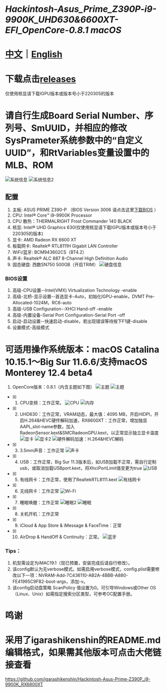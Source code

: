 # *Hackintosh-Asus_Prime_Z390P-i9-9900K_UHD630&6600XT-EFI_OpenCore-0.8.1 macOS*

# [中文](https://github.com/jhihhe/Hackintosh-Asus_Prime_Z390P-i9-9900K_UHD630-RX-6600XT-EFI_OpenCore-0.8.1-macOS/blob/main/README.md)｜[English](https://github.com/jhihhe/Hackintosh-Asus_Prime_Z390P-i9-9900K_UHD630-RX-6600XT-EFI_OpenCore-0.8.1-macOS/blob/main/README-EN.md)

# 下载点击[releases](https://github.com/jhihhe/Hackintosh-Asus_Prime_Z390P-i9-9900K_UHD630-RX-6600XT-EFI_OpenCore-0.8.1-macOS/releases)
仅使用核显请下载IGPU版本或版本号小于220305的版本
# 请自行生成Board Serial Number、序列号、SmUUID，并相应的修改SysPrameter系统参数中的“自定义UUID”，和RtVariables变量设置中的MLB、ROM

![系统信息](https://static01.imgkr.com/temp/0afe2bbe865d4788bc42c6afc025f601.png)
![系统信息2](https://tva2.sinaimg.cn/large/cec1774cly8h274zgu9rsj20te0hi42o.jpg)

## 配置
1. 主板: ASUS PRIME Z390-P （BIOS Version 3006 请点击这里[下载BIOS](https://www.asus.com/us/motherboards-components/motherboards/prime/prime-z390-p/HelpDesk_BIOS/) ）
1. CPU: Intel® Core™ i9-9900K Processor
1. CPU 散热：THERMALRIGHT Frost Commander 140 BLACK
1. 核显: Intel® UHD Graphics 630(仅使用核显请下载IGPU版本或版本号小于220305的版本)
1. 显卡: AMD Radeon RX 6600 XT
1. 板载网卡: Realtek® RTL8111H Gigabit LAN Controller
1. WiFi/蓝牙: BCM943602CS（BT4.2）
1. 声卡: Realtek® ALC 887 8-Channel High Definition Audio
1. 固态硬盘: 西数SN750 500GB（开启TRIM）
![硬盘信息](https://tva1.sinaimg.cn/large/cec1774cly8h057sy9inrj21860u0tcy.jpg)

### BIOS设置
1. 高级-CPU设置--Intel(VMX) Virtualization Technology -enable
1. 高级-北桥-显示设置--首选显卡-Auto，初始化IGPU-enable，DVMT Pre-Allocated-1024M，RC6-auto
1. 高级-USB Configuration--XHCI Hand-off -enable
1. 高级-内置设备-Serial Port Configuration-Serial Port -off
1. 启动-启动设置--快速启动-disable，若出现错误等待按下F1键-disable
1. 设置模式-高级模式

# **可适用操作系统版本：macOS Catalina 10.15.1～Big Sur 11.6.6/支持macOS Monterey 12.4 beta4**
1. OpenCore版本：0.8.1（内含主题如下图） 
![主题](https://tva2.sinaimg.cn/large/cec1774cly8h1g75kzm0vj21hc0u0gmt.jpg)
![主题](https://i.loli.net/2021/07/31/uFHJD2BMazqmTcA.png)
- [x] 1. CPU变频：工作正常。 
![CPU](https://tva4.sinaimg.cn/large/cec1774cly8h057spanbgj21860u0dio.jpg)
![内存](https://tva2.sinaimg.cn/large/cec1774cly8h057svhmylj21860u0n0u.jpg)
- [x] 2. UHD630：工作正常，VRAM动态，最大值：4095 MB，开启HIDPI，开启H.264&HEVC硬件解码加速，RX6600XT：工作正常，增加独显AAPL,slot-name参数，加入RadeonSensor.kext&SMCRadeonGPU.kext，以正常显示独立显卡温度
![显卡](https://tva4.sinaimg.cn/large/cec1774cly8h1xkrsg9spj21eg0u00vz.jpg)
![显卡2](https://tva2.sinaimg.cn/large/cec1774cly8h1xkmoixcpj20lq0tg0uz.jpg)
![硬件解码加速：H.264&HEVC解码](https://tva3.sinaimg.cn/large/cec1774cly8h1xkojr9ugj21880u0421.jpg)
- [x] 3. 3.5mm声音：工作正常
![声卡](https://tva3.sinaimg.cn/large/cec1774cly8h057stfz6fj21860u0gov.jpg)
- [x] 4. USB：工作正常，Big Sur 11.3版本后，如USB加载不正常，需自行定制usb，或取消加载USBport.kext，将XhciPortLimit值变更为true 
![USB](https://pic.imgdb.cn/item/62280dc95baa1a80abdfa1ee.png)
- [x] 5. 有线网卡：工作正常，使用了RealtekRTL8111.kext 
![有线网卡](https://pic.imgdb.cn/item/62280dc95baa1a80abdfa1f6.png)
- [x] 6. 无线网卡：工作正常 
![Wi-Fi](https://pic.imgdb.cn/item/62280dd25baa1a80abdfa953.png)
- [x] 7. 睡眠唤醒：工作正常 
![睡眠2](https://tva2.sinaimg.cn/large/cec1774cly8h057snf0lzj21860u0wh5.jpg)
![睡眠](https://tva1.sinaimg.cn/large/cec1774cly8h057wpxhe1j212p0u0410.jpg)
- [x] 8. 关机开机：工作正常
- [x] 9. iCloud & App Store & iMessage & FaceTime：正常
- [x] 10. AirDrop & HandOff & Continuity：正常。
![蓝牙](https://pic.imgdb.cn/item/62280dcf5baa1a80abdfa682.png)

### Tips：

1. 机型需设定为iMAC19.1（现已预置，安装完成后请自行修改）。
1. 该config默认为无verbose模式。如需启用verbose模式，config.plist需要修改以下一项：NVRAM-Add-7C436110-AB2A-4BBB-A880-FE41995C9F82-boot-args，添加-v。
1. 该config启动盘策略 ScanPolicy 值设置为0。可引导Windows或Other OS（Linux、Unix）如需指定搜索分区类型，可参考OC配置手册。

# 鸣谢 
# 采用了igarashikenshin的README.md编辑格式，如果需其他版本可点击大佬链接查看
https://github.com/igarashikenshin/Hackintosh-Asus-Prime-Z390P_i9-9900K_RX6800XT
